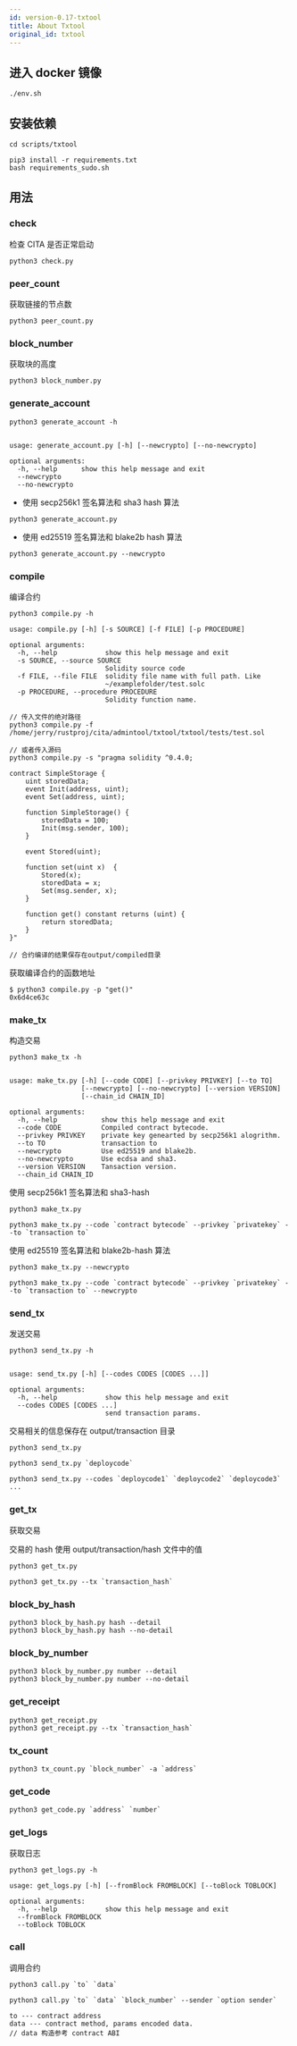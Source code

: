 ```yaml
---
id: version-0.17-txtool
title: About Txtool
original_id: txtool
---
```

## 进入 docker 镜像

    ./env.sh
    

## 安装依赖

    cd scripts/txtool
    

```shell
pip3 install -r requirements.txt
bash requirements_sudo.sh
```

## 用法

### check

检查 CITA 是否正常启动

```shell
python3 check.py
```

### peer_count

获取链接的节点数

```shell
python3 peer_count.py
```

### block_number

获取块的高度

```shell
python3 block_number.py
```

### generate_account

    python3 generate_account -h
    

    usage: generate_account.py [-h] [--newcrypto] [--no-newcrypto]
    
    optional arguments:
      -h, --help      show this help message and exit
      --newcrypto
      --no-newcrypto
    

- 使用 secp256k1 签名算法和 sha3 hash 算法

```shell
python3 generate_account.py
```

- 使用 ed25519 签名算法和 blake2b hash 算法

```shell
python3 generate_account.py --newcrypto
```

### compile

编译合约

```shell
python3 compile.py -h
```

    usage: compile.py [-h] [-s SOURCE] [-f FILE] [-p PROCEDURE]
    
    optional arguments:
      -h, --help            show this help message and exit
      -s SOURCE, --source SOURCE
                            Solidity source code
      -f FILE, --file FILE  solidity file name with full path. Like
                            ~/examplefolder/test.solc
      -p PROCEDURE, --procedure PROCEDURE
                            Solidity function name.
    

```shell
// 传入文件的绝对路径
python3 compile.py -f /home/jerry/rustproj/cita/admintool/txtool/txtool/tests/test.sol

// 或者传入源码
python3 compile.py -s "pragma solidity ^0.4.0;

contract SimpleStorage {
    uint storedData;
    event Init(address, uint);
    event Set(address, uint);

    function SimpleStorage() {
        storedData = 100;
        Init(msg.sender, 100);
    }

    event Stored(uint);

    function set(uint x)  {
        Stored(x);
        storedData = x;
        Set(msg.sender, x);
    }

    function get() constant returns (uint) {
        return storedData;
    }
}"

// 合约编译的结果保存在output/compiled目录
```

获取编译合约的函数地址

```shell
$ python3 compile.py -p "get()"
0x6d4ce63c
```

### make_tx

构造交易

    python3 make_tx -h
    

    usage: make_tx.py [-h] [--code CODE] [--privkey PRIVKEY] [--to TO]
                      [--newcrypto] [--no-newcrypto] [--version VERSION]
                      [--chain_id CHAIN_ID]
    
    optional arguments:
      -h, --help           show this help message and exit
      --code CODE          Compiled contract bytecode.
      --privkey PRIVKEY    private key genearted by secp256k1 alogrithm.
      --to TO              transaction to
      --newcrypto          Use ed25519 and blake2b.
      --no-newcrypto       Use ecdsa and sha3.
      --version VERSION    Tansaction version.
      --chain_id CHAIN_ID
    

使用 secp256k1 签名算法和 sha3-hash

```shell
python3 make_tx.py

python3 make_tx.py --code `contract bytecode` --privkey `privatekey` --to `transaction to`
```

使用 ed25519 签名算法和 blake2b-hash 算法

```shell
python3 make_tx.py --newcrypto

python3 make_tx.py --code `contract bytecode` --privkey `privatekey` --to `transaction to` --newcrypto
```

### send_tx

发送交易

    python3 send_tx.py -h
    

    usage: send_tx.py [-h] [--codes CODES [CODES ...]]
    
    optional arguments:
      -h, --help            show this help message and exit
      --codes CODES [CODES ...]
                            send transaction params.
    

交易相关的信息保存在 output/transaction 目录

```shell
python3 send_tx.py

python3 send_tx.py `deploycode`

python3 send_tx.py --codes `deploycode1` `deploycode2` `deploycode3` ...
```

### get_tx

获取交易

交易的 hash 使用 output/transaction/hash 文件中的值

```shell
python3 get_tx.py

python3 get_tx.py --tx `transaction_hash`
```

### block_by_hash

```shell
python3 block_by_hash.py hash --detail
python3 block_by_hash.py hash --no-detail
```

### block_by_number

```shell
python3 block_by_number.py number --detail
python3 block_by_number.py number --no-detail
```

### get_receipt

```shell
python3 get_receipt.py
python3 get_receipt.py --tx `transaction_hash`
```

### tx_count

```shell
python3 tx_count.py `block_number` -a `address`
```

### get_code

```shell
python3 get_code.py `address` `number`
```

### get_logs

获取日志

```shell
python3 get_logs.py -h
```

    usage: get_logs.py [-h] [--fromBlock FROMBLOCK] [--toBlock TOBLOCK]
    
    optional arguments:
      -h, --help            show this help message and exit
      --fromBlock FROMBLOCK
      --toBlock TOBLOCK
    

### call

调用合约

```shell
python3 call.py `to` `data`

python3 call.py `to` `data` `block_number` --sender `option sender`

to --- contract address
data --- contract method, params encoded data.
// data 构造参考 contract ABI
```